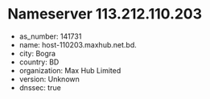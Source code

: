 # Nameserver 113.212.110.203

* as_number: 141731
* name: host-110203.maxhub.net.bd.
* city: Bogra
* country: BD
* organization: Max Hub Limited
* version: Unknown
* dnssec: true
